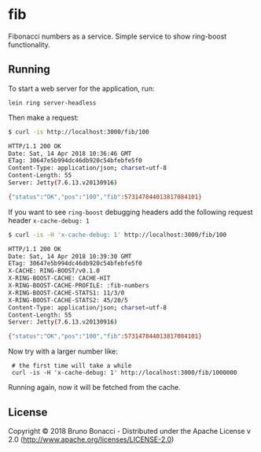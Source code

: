 # fib

Fibonacci numbers as a service.
Simple service to show ring-boost functionality.


## Running

To start a web server for the application, run:

    lein ring server-headless


Then make a request:

``` bash
$ curl -is http://localhost:3000/fib/100

HTTP/1.1 200 OK
Date: Sat, 14 Apr 2018 10:36:46 GMT
ETag: 30647e5b994dc46db920c54bfebfe5f0
Content-Type: application/json; charset=utf-8
Content-Length: 55
Server: Jetty(7.6.13.v20130916)

{"status":"OK","pos":"100","fib":573147844013817084101}
```


If you want to see `ring-boost` debugging headers add the following
request header `x-cache-debug: 1`

``` bash
$ curl -is -H 'x-cache-debug: 1' http://localhost:3000/fib/100

HTTP/1.1 200 OK
Date: Sat, 14 Apr 2018 10:39:30 GMT
ETag: 30647e5b994dc46db920c54bfebfe5f0
X-CACHE: RING-BOOST/v0.1.0
X-RING-BOOST-CACHE: CACHE-HIT
X-RING-BOOST-CACHE-PROFILE: :fib-numbers
X-RING-BOOST-CACHE-STATS1: 11/3/0
X-RING-BOOST-CACHE-STATS2: 45/20/5
Content-Type: application/json; charset=utf-8
Content-Length: 55
Server: Jetty(7.6.13.v20130916)

{"status":"OK","pos":"100","fib":573147844013817084101}
```

Now try with a larger number like:

     # the first time will take a while
     curl -is -H 'x-cache-debug: 1' http://localhost:3000/fib/1000000

Running again, now it will be fetched from the cache.

## License

Copyright © 2018 Bruno Bonacci - Distributed under the Apache License v 2.0 (http://www.apache.org/licenses/LICENSE-2.0)
